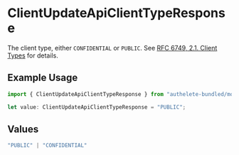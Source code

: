 # ClientUpdateApiClientTypeResponse

The client type, either `CONFIDENTIAL` or `PUBLIC`. See [RFC 6749, 2.1. Client Types](https://datatracker.ietf.org/doc/html/rfc6749#section-2.1)
for details.


## Example Usage

```typescript
import { ClientUpdateApiClientTypeResponse } from "authelete-bundled/models/operations";

let value: ClientUpdateApiClientTypeResponse = "PUBLIC";
```

## Values

```typescript
"PUBLIC" | "CONFIDENTIAL"
```